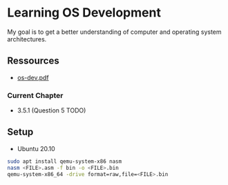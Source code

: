 # Learning OS Development

My goal is to get a better understanding of computer and operating system architectures. 

## Ressources
- [os-dev.pdf](https://www.cs.bham.ac.uk/~exr/lectures/opsys/10_11/lectures/os-dev.pdf)

### Current Chapter
- 3.5.1 (Question 5 TODO)

## Setup

- Ubuntu 20.10

``` bash
sudo apt install qemu-system-x86 nasm
nasm <FILE>.asm -f bin -o <FILE>.bin
qemu-system-x86_64 -drive format=raw,file=<FILE>.bin
```
